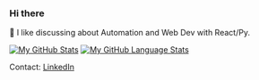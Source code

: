 ### Hi there

💬 I like discussing about Automation and Web Dev with React/Py.

[![My GitHub Stats](https://github-readme-stats.vercel.app/api/?username=kaynhelga9&count_private=true&theme=react&showicons=true)]() 
[![My GitHub Language Stats](https://github-readme-stats.vercel.app/api/top-langs/?username=kaynhelga9&langs_count=5&theme=react)]()




Contact:
[LinkedIn](https://www.linkedin.com/in/khanh-huynh-63008714a/)
